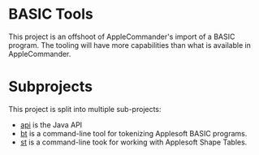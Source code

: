 # BASIC Tools

This project is an offshoot of AppleCommander's import of a BASIC program.  The tooling will have more capabilities than what is available in AppleCommander.  

# Subprojects

This project is split into multiple sub-projects:

* [api](api) is the Java API
* [bt](tools/bt) is a command-line tool for tokenizing Applesoft BASIC programs.
* [st](tools/st) is a command-line took for working with Applesoft Shape Tables.
